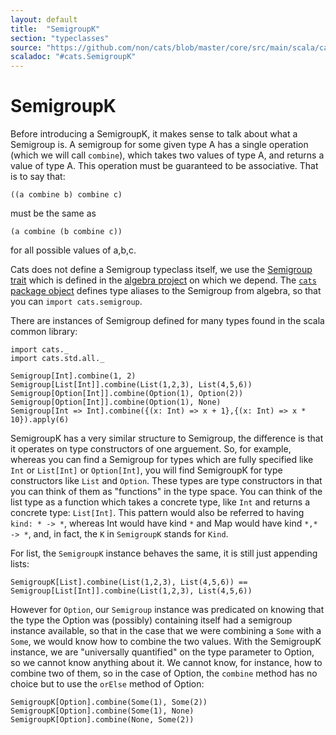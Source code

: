 ```yaml
---
layout: default
title:  "SemigroupK"
section: "typeclasses"
source: "https://github.com/non/cats/blob/master/core/src/main/scala/cats/SemigroupK.scala"
scaladoc: "#cats.SemigroupK"
---
```

# SemigroupK

Before introducing a SemigroupK, it makes sense to talk about what a
Semigroup is. A semigroup for some given type A has a single operation
(which we will call `combine`), which takes two values of type A, and
returns a value of type A. This operation must be guaranteed to be
associative. That is to say that:

    ((a combine b) combine c)

must be the same as
     
    (a combine (b combine c))

for all possible values of a,b,c.

Cats does not define a Semigroup typeclass itself, we use the
[Semigroup
trait](https://github.com/non/algebra/blob/master/core/src/main/scala/algebra/Semigroup.scala)
which is defined in the [algebra
project](https://github.com/non/algebra) on which we depend. The
[`cats` package
object](https://github.com/non/cats/blob/master/core/src/main/scala/cats/package.scala)
defines type aliases to the Semigroup from algebra, so that you can
`import cats.semigroup`.

There are instances of Semigroup defined for many types found in the
scala common library:

```tut
import cats._
import cats.std.all._

Semigroup[Int].combine(1, 2)
Semigroup[List[Int]].combine(List(1,2,3), List(4,5,6))
Semigroup[Option[Int]].combine(Option(1), Option(2))
Semigroup[Option[Int]].combine(Option(1), None)
Semigroup[Int => Int].combine({(x: Int) => x + 1},{(x: Int) => x * 10}).apply(6)
```

SemigroupK has a very similar structure to Semigroup, the difference
is that it operates on type constructors of one arguement. So, for
example, whereas you can find a Semigroup for types which are fully
specified like `Int` or `List[Int]` or `Option[Int]`, you will find
SemigroupK for type constructors like `List` and `Option`. These types
are type constructors in that you can think of them as "functions" in
the type space. You can think of the list type as a function which
takes a concrete type, like `Int` and returns a concrete type:
`List[Int]`. This pattern would also be referred to having `kind: * ->
*`, whereas Int would have kind `*` and Map would have kind `*,* -> *`,
and, in fact, the `K` in `SemigroupK` stands for `Kind`.

For list, the `SemigroupK` instance behaves the same, it is still just
appending lists:

```tut
SemigroupK[List].combine(List(1,2,3), List(4,5,6)) == Semigroup[List[Int]].combine(List(1,2,3), List(4,5,6))
```

However for `Option`, our `Semigroup` instance was predicated on
knowing that the type the Option was (possibly) containing itself had
a semigroup instance available, so that in the case that we were
combining a `Some` with a `Some`, we would know how to combine the two
values. With the SemigroupK instance, we are "universally quantified"
on the type parameter to Option, so we cannot know anything about
it. We cannot know, for instance, how to combine two of them, so in
the case of Option, the `combine` method has no choice but to use the
`orElse` method of Option:

```tut
SemigroupK[Option].combine(Some(1), Some(2))
SemigroupK[Option].combine(Some(1), None)
SemigroupK[Option].combine(None, Some(2))
```
